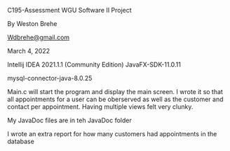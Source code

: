 C195-Assessment
WGU Software II Project

By Weston Brehe

Wdbrehe@gmail.com

March 4, 2022

Intellij IDEA 2021.1.1 (Community Edition) JavaFX-SDK-11.0.11

mysql-connector-java-8.0.25

Main.c will start the program and display the main screen.  I wrote it so that all appointments for a user can be oberserved as well as the customer and contact per appointment.  Having multiple views felt very clunky.

My JavaDoc files are in teh JavaDoc folder

I wrote an extra report for how many customers had appointments in the database

